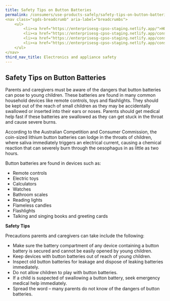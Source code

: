 ```yaml
---
title: Safety Tips on Button Batteries
permalink: /consumers/use-products-safely/safety-tips-on-button-batteries
<nav class="sgds-breadcrumb" aria-label="breadcrumbs">
    <ul>
        <li><a href="https://enterprisesg-cpso-staging.netlify.app/">HOME</a></li>
        <li><a href="https://enterprisesg-cpso-staging.netlify.app/consumers/choose-safer-products/look-for-the-safety-mark">CONSUMERS</a></li>
        <li><a href="https://enterprisesg-cpso-staging.netlify.app/consumers/use-products-safely/electronics-and-appliance-safety">USE PRODUCTS SAFELY</a></li>
        <li><a href="https://enterprisesg-cpso-staging.netlify.app/consumers/use-products-safely/electronics-and-appliance-safety">ELECTRONICS AND APPLIANCE SAFETY</a></li>
    </ul>
</nav>
third_nav_title: Electronics and appliance safety
---
```

## Safety Tips on Button Batteries
Parents and caregivers must be aware of the dangers that button batteries can pose to young children. These batteries are found in many common household devices like remote controls, toys and flashlights. They should be kept out of the reach of small children as they may be accidentally swallowed or inserted into their ears or noses. Parents should get medical help fast if these batteries are swallowed as they can get stuck in the throat and cause severe burns.

According to the Australian Competition and Consumer Commission, the coin-sized lithium button batteries can lodge in the throats of children, where saliva immediately triggers an electrical current, causing a chemical reaction that can severely burn through the oesophagus in as little as two hours.

Button batteries are found in devices such as:
* Remote controls
* Electric toys
* Calculators
* Watches
* Bathroom scales
* Reading lights
* Flameless candles
* Flashlights
* Talking and singing books and greeting cards

**Safety Tips**

Precautions parents and caregivers can take include the following:
* Make sure the battery compartment of any device containing a button battery is secured and cannot be easily opened by young children.
* Keep devices with button batteries out of reach of young children.
* Inspect old button batteries for leakage and dispose of leaking batteries immediately.
* Do not allow children to play with button batteries.
* If a child is suspected of swallowing a button battery, seek emergency medical help immediately.
* Spread the word – many parents do not know of the dangers of button batteries.
